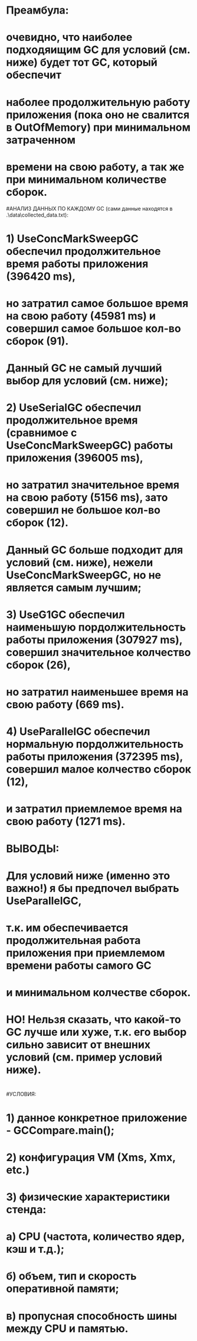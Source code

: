# Преамбула: 
# очевидно, что наиболее подходяищим GC для условий (см. ниже) будет тот GC, который обеспечит 
# наболее продолжительную работу приложения (пока оно не свалится в OutOfMemory) при минимальном затраченном 
# времени на свою работу, а так же при минимальном количестве сборок.

#АНАЛИЗ ДАННЫХ ПО КАЖДОМУ GC (сами данные находятся в .\data\collected_data.txt):
#   1) UseConcMarkSweepGC обеспечил продолжительное время работы приложения (396420 ms), 
#       но затратил самое большое время на свою работу (45981 ms) и совершил самое большое кол-во сборок (91).
#       Данный GC не самый лучший выбор для условий (см. ниже);
#   2) UseSerialGC обеспечил продолжительное время (сравнимое с UseConcMarkSweepGC) работы приложения (396005 ms), 
#       но затратил значительное время на свою работу (5156 ms), зато совершил не большое кол-во сборок (12).
#       Данный GC больше подходит для условий (см. ниже), нежели UseConcMarkSweepGC, но не является самым лучшим;
#   3) UseG1GC обеспечил наименьшую пордолжительность работы приложения (307927 ms), совершил значительное колчество сборок (26), 
#       но затратил наименьшее время на свою работу (669 ms).
#   4) UseParallelGC обеспечил нормальную пордолжительность работы приложения (372395 ms), совершил малое колчество сборок (12),
#       и затратил приемлемое время на свою работу (1271 ms).
#
# ВЫВОДЫ: 
# Для условий ниже (именно это важно!) я бы предпочел выбрать UseParallelGC, 
# т.к. им обеспечивается продолжительная работа приложения при приемлемом времени работы самого GC 
# и минимальном колчестве сборок.
# НО! Нельзя сказать, что какой-то GC лучше или хуже, т.к. его выбор сильно зависит от внешних условий (см. пример условий ниже). 
#
#
#УСЛОВИЯ:
#   1) данное конкретное приложение - GCCompare.main();
#   2) конфигурация VM (Xms, Xmx, etc.)
#   3) физические характеристики стенда: 
#        а) CPU (частота, количество ядер, кэш и т.д.);
#        б) объем, тип и скорость оперативной памяти;
#        в) пропусная способность шины между CPU и памятью.



  
